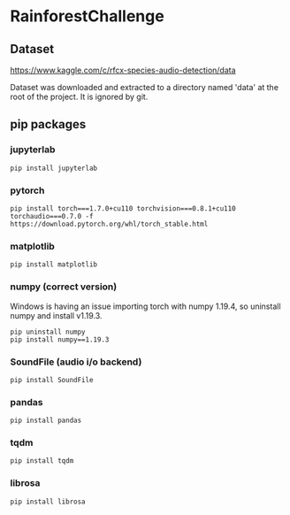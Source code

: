 # RainforestChallenge

## **Dataset**
https://www.kaggle.com/c/rfcx-species-audio-detection/data

Dataset was downloaded and extracted to a directory named 'data' at the root of the project. It is ignored by git. 

## **pip packages**

### **jupyterlab**
    pip install jupyterlab

### **pytorch**
    pip install torch===1.7.0+cu110 torchvision===0.8.1+cu110 torchaudio===0.7.0 -f https://download.pytorch.org/whl/torch_stable.html

### **matplotlib**
    pip install matplotlib

### **numpy (correct version)**

Windows is having an issue importing torch with numpy 1.19.4, so uninstall numpy and install v1.19.3.

    pip uninstall numpy
    pip install numpy==1.19.3

### **SoundFile (audio i/o backend)**
    pip install SoundFile

### **pandas**
    pip install pandas
    
### **tqdm**
    pip install tqdm
    
### **librosa**
    pip install librosa
    